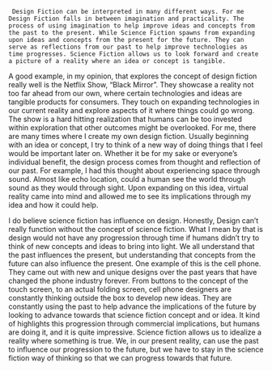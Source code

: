      Design Fiction can be interpreted in many different ways. For me Design Fiction falls in between imagination and practicality. The process of using imagination to help improve ideas and concepts from the past to the present. While Science Fiction spawns from expanding upon ideas and concepts from the present for the future. They can serve as reflections from our past to help improve technologies as time progresses. Science Fiction allows us to look forward and create a picture of a reality where an idea or concept is tangible.

A good example, in my opinion, that explores the concept of design fiction really well is the Netflix Show, “Black Mirror”. They showcase a reality not too far ahead from our own, where certain technologies and ideas are tangible products for consumers. They touch on expanding technologies in our current reality and explore aspects of it where things could go wrong. The show is a hard hitting realization that humans can be too invested within exploration that other outcomes might be overlooked. For me, there are many times where I create my own design fiction. Usually beginning with an idea or concept, I try to think of a new way of doing things that I feel would be important later on. Whether it be for my sake or everyone’s individual benefit, the design process comes from thought and reflection of our past. For example, I had this thought about experiencing space through sound. Almost like echo location, could a human see the world through sound as they would through sight. Upon expanding on this idea, virtual reality came into mind and allowed me to see its implications through my idea and how it could help. 

I do believe science fiction has influence on design. Honestly, Design can’t really function without the concept of science fiction. What I mean by that is design would not have any progression through time if humans didn’t try to think of new concepts and ideas to bring into light. We all understand that the past influences the present, but understanding that concepts from the future can also influence the present. One example of this is the cell phone. They came out with new and unique designs over the past years that have changed the phone industry forever. From buttons to the concept of the touch screen, to an actual folding screen, cell phone designers are constantly thinking outside the box to develop new ideas. They are constantly using the past to help advance the implications of the future by looking to advance towards that science fiction concept and or idea. It kind of highlights this progression through commercial implications, but humans are doing it, and it is quite impressive. Science fiction allows us to idealize a reality where something is true. We, in our present reality, can use the past to influence our progression to the future, but we have to stay in the science fiction way of thinking so that we can progress towards that future.  
